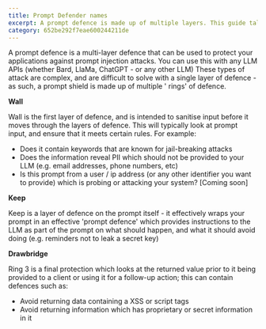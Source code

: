 ```yaml
---
title: Prompt Defender names
excerpt: A prompt defence is made up of multiple layers. This guide talks through the different layers available and how to build a comprehensive shield for your app
category: 652be292f7eae600244211de
---
```


A prompt defence is a multi-layer defence that can be used to protect your applications against prompt injection
attacks. You can use this with any LLM APIs (whether Bard, LlaMa, ChatGPT - or any other LLM) These types of attack are
complex, and are difficult to solve with a single layer of defence - as such, a prompt shield is made up of multiple '
rings' of defence.

**Wall**

Wall is the first layer of defence, and is intended to sanitise input before it moves through the layers of defence.
This will typically look at prompt input, and ensure that it meets certain rules. For example:

- Does it contain keywords that are known for jail-breaking attacks
- Does the information reveal PII which should not be provided to your LLM (e.g. email addresses, phone numbers, etc)
- Is this prompt from a user / ip address (or any other identifier you want to provide) which is probing or attacking
  your system? [Coming soon]

**Keep**

Keep is a layer of defence on the prompt itself - it effectively wraps your prompt in an effective 'prompt defence'
which provides instructions to the LLM as part of the prompt on what should happen, and what it should avoid doing (e.g.
reminders not to leak a secret key)

**Drawbridge**

Ring 3 is a final protection which looks at the returned value prior to it being provided to a client or using it for a
follow-up action; this can contain defences such as:

- Avoid returning data containing a XSS or script tags
- Avoid returning information which has proprietary or secret information in it